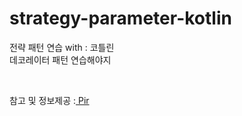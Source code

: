 # strategy-parameter-kotlin
전략 패턴 연습 with : 코틀린 
<br> 
데코레이터 패턴 연습해야지 

<br> 

참고 및 정보제공 :<a href = "https://github.com/hgs-study"> Pir </a><br>
